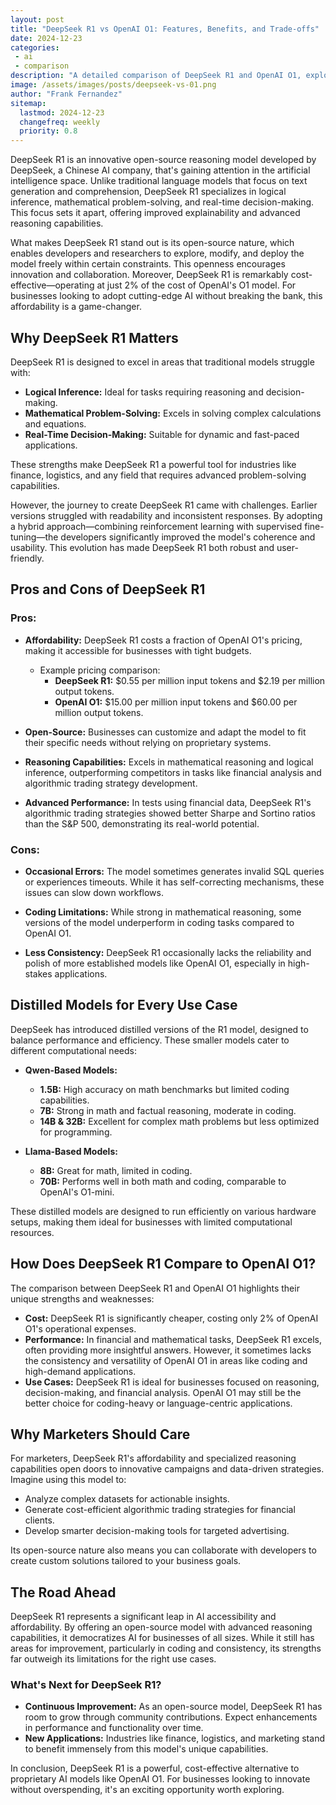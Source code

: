 ```yaml
---
layout: post
title: "DeepSeek R1 vs OpenAI O1: Features, Benefits, and Trade-offs"
date: 2024-12-23
categories: 
 - ai 
 - comparison
description: "A detailed comparison of DeepSeek R1 and OpenAI O1, exploring their features, benefits, and trade-offs for organizations considering AI adoption."
image: /assets/images/posts/deepseek-vs-01.png
author: "Frank Fernandez"
sitemap:
  lastmod: 2024-12-23
  changefreq: weekly
  priority: 0.8
---
```

DeepSeek R1 is an innovative open-source reasoning model developed by DeepSeek, a Chinese AI company, that's gaining attention in the artificial intelligence space. Unlike traditional language models that focus on text generation and comprehension, DeepSeek R1 specializes in logical inference, mathematical problem-solving, and real-time decision-making. This focus sets it apart, offering improved explainability and advanced reasoning capabilities.

What makes DeepSeek R1 stand out is its open-source nature, which enables developers and researchers to explore, modify, and deploy the model freely within certain constraints. This openness encourages innovation and collaboration. Moreover, DeepSeek R1 is remarkably cost-effective—operating at just 2% of the cost of OpenAI's O1 model. For businesses looking to adopt cutting-edge AI without breaking the bank, this affordability is a game-changer.

## Why DeepSeek R1 Matters

DeepSeek R1 is designed to excel in areas that traditional models struggle with:

- **Logical Inference:** Ideal for tasks requiring reasoning and decision-making.
- **Mathematical Problem-Solving:** Excels in solving complex calculations and equations.
- **Real-Time Decision-Making:** Suitable for dynamic and fast-paced applications.

These strengths make DeepSeek R1 a powerful tool for industries like finance, logistics, and any field that requires advanced problem-solving capabilities.

However, the journey to create DeepSeek R1 came with challenges. Earlier versions struggled with readability and inconsistent responses. By adopting a hybrid approach—combining reinforcement learning with supervised fine-tuning—the developers significantly improved the model's coherence and usability. This evolution has made DeepSeek R1 both robust and user-friendly.

## Pros and Cons of DeepSeek R1

### **Pros:**

- **Affordability:** DeepSeek R1 costs a fraction of OpenAI O1's pricing, making it accessible for businesses with tight budgets.  
  - Example pricing comparison:
    - **DeepSeek R1:** $0.55 per million input tokens and $2.19 per million output tokens.
    - **OpenAI O1:** $15.00 per million input tokens and $60.00 per million output tokens.

- **Open-Source:** Businesses can customize and adapt the model to fit their specific needs without relying on proprietary systems.

- **Reasoning Capabilities:** Excels in mathematical reasoning and logical inference, outperforming competitors in tasks like financial analysis and algorithmic trading strategy development.

- **Advanced Performance:** In tests using financial data, DeepSeek R1's algorithmic trading strategies showed better Sharpe and Sortino ratios than the S&P 500, demonstrating its real-world potential.

### **Cons:**

- **Occasional Errors:** The model sometimes generates invalid SQL queries or experiences timeouts. While it has self-correcting mechanisms, these issues can slow down workflows.

- **Coding Limitations:** While strong in mathematical reasoning, some versions of the model underperform in coding tasks compared to OpenAI O1.

- **Less Consistency:** DeepSeek R1 occasionally lacks the reliability and polish of more established models like OpenAI O1, especially in high-stakes applications.

## Distilled Models for Every Use Case

DeepSeek has introduced distilled versions of the R1 model, designed to balance performance and efficiency. These smaller models cater to different computational needs:

- **Qwen-Based Models:**
  - **1.5B:** High accuracy on math benchmarks but limited coding capabilities.
  - **7B:** Strong in math and factual reasoning, moderate in coding.
  - **14B & 32B:** Excellent for complex math problems but less optimized for programming.

- **Llama-Based Models:**
  - **8B:** Great for math, limited in coding.
  - **70B:** Performs well in both math and coding, comparable to OpenAI's O1-mini.

These distilled models are designed to run efficiently on various hardware setups, making them ideal for businesses with limited computational resources.

## How Does DeepSeek R1 Compare to OpenAI O1?

The comparison between DeepSeek R1 and OpenAI O1 highlights their unique strengths and weaknesses:

- **Cost:** DeepSeek R1 is significantly cheaper, costing only 2% of OpenAI O1's operational expenses.
- **Performance:** In financial and mathematical tasks, DeepSeek R1 excels, often providing more insightful answers. However, it sometimes lacks the consistency and versatility of OpenAI O1 in areas like coding and high-demand applications.
- **Use Cases:** DeepSeek R1 is ideal for businesses focused on reasoning, decision-making, and financial analysis. OpenAI O1 may still be the better choice for coding-heavy or language-centric applications.

## Why Marketers Should Care

For marketers, DeepSeek R1's affordability and specialized reasoning capabilities open doors to innovative campaigns and data-driven strategies. Imagine using this model to:

- Analyze complex datasets for actionable insights.
- Generate cost-efficient algorithmic trading strategies for financial clients.
- Develop smarter decision-making tools for targeted advertising.

Its open-source nature also means you can collaborate with developers to create custom solutions tailored to your business goals.

## The Road Ahead

DeepSeek R1 represents a significant leap in AI accessibility and affordability. By offering an open-source model with advanced reasoning capabilities, it democratizes AI for businesses of all sizes. While it still has areas for improvement, particularly in coding and consistency, its strengths far outweigh its limitations for the right use cases.

### What's Next for DeepSeek R1?

- **Continuous Improvement:** As an open-source model, DeepSeek R1 has room to grow through community contributions. Expect enhancements in performance and functionality over time.
- **New Applications:** Industries like finance, logistics, and marketing stand to benefit immensely from this model's unique capabilities.

In conclusion, DeepSeek R1 is a powerful, cost-effective alternative to proprietary AI models like OpenAI O1. For businesses looking to innovate without overspending, it's an exciting opportunity worth exploring.